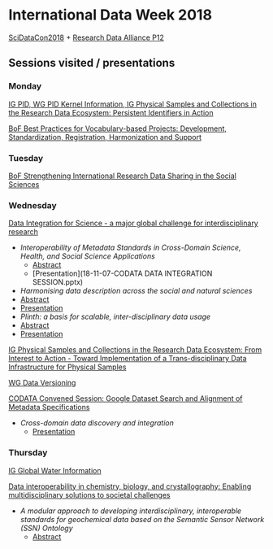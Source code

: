 # International Data Week 2018
[SciDataCon2018](https://www.scidatacon.org/IDW2018/) + [Research Data Alliance P12](https://www.rd-alliance.org/plenaries/rdas-12th-plenary-meeting-part-international-data-week-2018-gaborone-botswana)

## Sessions visited / presentations
### Monday
[IG PID, WG PID Kernel Information, IG Physical Samples and Collections in the Research Data Ecosystem: Persistent Identifiers in Action](https://www.rd-alliance.org/joint-meeting-ig-pid-wg-pid-kernel-information-ig-physical-samples-and-collections-research-data)

[BoF Best Practices for Vocabulary-based Projects: Development, Standardization, Registration, Harmonization and Support](https://www.rd-alliance.org/best-practices-vocabulary-based-projects-development-standardization-registration-harmonization-and)

### Tuesday
[BoF Strengthening International Research Data Sharing in the Social Sciences](https://www.rd-alliance.org/strengthening-international-research-data-sharing-social-sciences-rda-12th-plenary-meeting)
### Wednesday
[Data Integration for Science - a major global challenge for interdisciplinary research](https://www.scidatacon.org/IDW2018/sessions/232/)

- _Interoperability of Metadata Standards in Cross-Domain Science, Health, and Social Science Applications_
  - [Abstract](https://www.scidatacon.org/IDW2018/sessions/232/paper/748/)
  - [Presentation](18-11-07-CODATA DATA INTEGRATION SESSION.pptx)
-  _Harmonising data description across the social and natural sciences_
  - [Abstract](https://www.scidatacon.org/IDW2018/sessions/232/paper/825/)
  - [Presentation](Cox-Harmonizing-Data-Description.pptx)
-  _Plinth: a basis for scalable, inter-disciplinary data usage_
  - [Abstract]()
  - [Presentation](Archer-Plinth.pptx)

[IG Physical Samples and Collections in the Research Data Ecosystem: From Interest to Action - Toward Implementation of a Trans-disciplinary Data Infrastructure for Physical Samples](https://www.rd-alliance.org/ig-physical-samples-and-collections-research-data-ecosystem-rda-12th-plenary-meeting)

[WG Data Versioning](https://www.rd-alliance.org/wg-data-versioning-rda-12th-plenary-meeting)

[CODATA Convened Session: Google Dataset Search and Alignment of Metadata Specifications](https://www.scidatacon.org/IDW2018/programme/)
  - _Cross-domain data discovery and integration_
    - [Presentation](Cox-CODATA.pptx)

### Thursday
[IG Global Water Information](https://www.rd-alliance.org/ig-global-water-information-rda-12th-plenary-meeting)

[Data interoperability in chemistry, biology, and crystallography: Enabling multidisciplinary solutions to societal challenges](https://www.scidatacon.org/IDW2018/sessions/223/programme)
  - _A modular approach to developing interdisciplinary, interoperable standards for geochemical data based on the Semantic Sensor Network (SSN) Ontology_
    - [Abstract](https://www.scidatacon.org/IDW2018/sessions/223/paper/659/)
